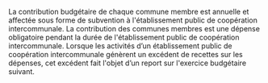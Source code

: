 La contribution budgétaire de chaque commune membre est annuelle et affectée sous forme de subvention à l'établissement public de coopération intercommunale.
La contribution des communes membres est une dépense obligatoire pendant la durée de l'établissement public de coopération intercommunale.
Lorsque les activités d’un établissement public de coopération intercommunale génèrent un excédent de recettes sur les dépenses, cet excédent fait l'objet d’un report sur l'exercice budgétaire suivant.